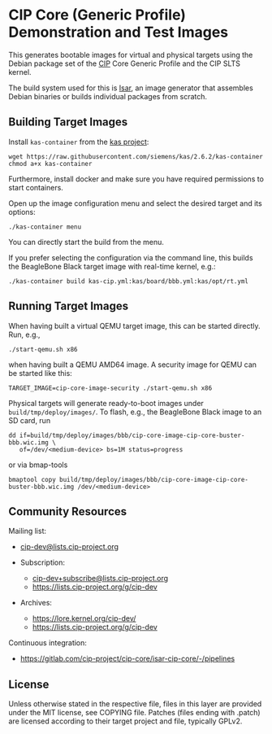 # CIP Core (Generic Profile) Demonstration and Test Images

This generates bootable images for virtual and physical targets using the
Debian package set of the [CIP](https://www.cip-project.org/) Core Generic
Profile and the CIP SLTS kernel.

The build system used for this is [Isar](https://github.com/ilbers/isar), an
image generator that assembles Debian binaries or builds individual packages
from scratch.

## Building Target Images

Install `kas-container` from the [kas project](https://github.com/siemens/kas):

    wget https://raw.githubusercontent.com/siemens/kas/2.6.2/kas-container
    chmod a+x kas-container

Furthermore, install docker and make sure you have required permissions to
start containers.

Open up the image configuration menu and select the desired target and its
options:

    ./kas-container menu

You can directly start the build from the menu.

If you prefer selecting the configuration via the command line, this builds
the BeagleBone Black target image with real-time kernel, e.g.:

    ./kas-container build kas-cip.yml:kas/board/bbb.yml:kas/opt/rt.yml


## Running Target Images

When having built a virtual QEMU target image, this can be started directly.
Run, e.g.,

    ./start-qemu.sh x86

when having built a QEMU AMD64 image. A security image for QEMU can be started
like this:

    TARGET_IMAGE=cip-core-image-security ./start-qemu.sh x86

Physical targets will generate ready-to-boot images under
`build/tmp/deploy/images/`. To flash, e.g., the BeagleBone Black image to an SD
card, run

    dd if=build/tmp/deploy/images/bbb/cip-core-image-cip-core-buster-bbb.wic.img \
       of=/dev/<medium-device> bs=1M status=progress

or via bmap-tools

    bmaptool copy build/tmp/deploy/images/bbb/cip-core-image-cip-core-buster-bbb.wic.img /dev/<medium-device>


## Community Resources

Mailing list:

 - cip-dev@lists.cip-project.org

 - Subscription:
   - cip-dev+subscribe@lists.cip-project.org
   - https://lists.cip-project.org/g/cip-dev

 - Archives:
   - https://lore.kernel.org/cip-dev/
   - https://lists.cip-project.org/g/cip-dev

Continuous integration:

  - https://gitlab.com/cip-project/cip-core/isar-cip-core/-/pipelines

 
## License

Unless otherwise stated in the respective file, files in this layer are
provided under the MIT license, see COPYING file. Patches (files ending with
.patch) are licensed according to their target project and file, typically
GPLv2.
